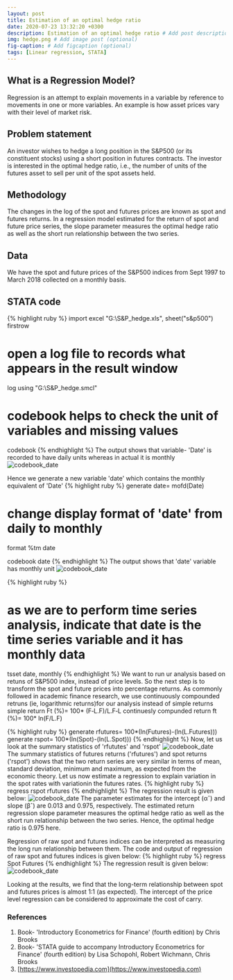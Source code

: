 ```yaml
---
layout: post
title: Estimation of an optimal hedge ratio
date: 2020-07-23 13:32:20 +0300
description: Estimation of an optimal hedge ratio # Add post description (optional)
img: hedge.png # Add image post (optional)
fig-caption: # Add figcaption (optional)
tags: [Linear regression, STATA]
---
```

## What is a Regression Model?
Regression is an attempt to explain movements in a variable by reference to movements in one or more variables. An example is how asset prices vary with their level of market risk. 

## Problem statement
An investor wishes to hedge a long position in the S&P500 (or its constituent stocks) using a short position in futures contracts. The investor is interested in the optimal hedge ratio, i.e., the number of units of the futures asset to sell per unit of the spot assets held.

## Methodology
The changes in the log of the spot and futures prices are known as spot and futures returns. In a regression model estimated for the return of spot and future price series, the slope parameter measures the optimal hedge ratio as well as the short run relationship between the two series. 

## Data
We have the spot and future prices of the S&P500 indices from Sept 1997 to March 2018 collected on a monthly basis.  

## STATA code
{% highlight ruby %}
import excel "G:\S&P_hedge.xls", sheet("s&p500") firstrow

# open a log file to records what appears in the result window
log using "G:\S&P_hedge.smcl"

# codebook helps to check the unit of variables and missing values
codebook 
{% endhighlight %}
The output shows that variable- 'Date' is recorded to have daily units whereas in actual it is monthly
![codebook_date]({{site.baseurl}}/assets/img/hedge/img1Date.png)

Hence we generate a new variable 'date' which contains the monthly equivalent of 'Date'
{% highlight ruby %}
generate date= mofd(Date)

# change display format of 'date' from daily to monthly
format %tm date

codebook date
{% endhighlight %}
The output shows that 'date' variable has monthly unit
![codebook_date]({{site.baseurl}}/assets/img/hedge/img2Daterevised.png)

{% highlight ruby %}
# as we are to perform time series analysis, indicate that date is the time series variable and it has monthly data
tsset date, monthly
{% endhighlight %}
We want to run ur analysis based on retuns of S&P500 index, instead of price levels. So the next step is to transform the spot and future prices into percentage returns. As commonly followed in academic finance research, we use continuously compounded retruns (ie, logarithmic returns)for our analysis instead of simple returns
simple return Ft (%)= 100* (F‐L.F)/L.F‐L
continuesly compunded return ft (%)= 100* ln(F/L.F)

{% highlight ruby %}
generate rfutures= 100*(ln(Futures)-(ln(L.Futures)))
generate rspot= 100*(ln(Spot)-(ln(L.Spot)))
{% endhighlight %}
Now, let us look at the summary statistics of 'rfututes' and 'rspot'
![codebook_date]({{site.baseurl}}/assets/img/hedge/img3_summarise.png)
The summary statistics of futures returns ('rfutures') and spot returns ('rspot') shows that the two return series are very similar in terms of mean, standard deviation, minimum and maximum, as expected from the economic theory.
Let us now estimate a regression to explain variation in the spot rates with variationin the futures rates.
{% highlight ruby %}
regress rspot rfutures
{% endhighlight %}
The regression result is given below:
![codebook_date]({{site.baseurl}}/assets/img/hedge/img4RegressRspotRfutures.png)
The parameter estimates for the intercept (αˆ) and slope (βˆ) are 0.013 and 0.975, respectively. The estimated return regression slope parameter measures the optimal hedge ratio as well as the short run relationship between the two series. Hence, the optimal hedge ratio is 0.975 here.

Regression of raw spot and futures indices can be interpreted as measuring the long run relationship between them. The code and output of regression of raw spot and futures indices is given below:
{% highlight ruby %}
regress Spot Futures
{% endhighlight %}
The regression result is given below:
![codebook_date]({{site.baseurl}}/assets/img/hedge/img5RegressSpotFutures.png)

Looking at the results, we find that the long-term relationship between spot and futures prices is almost 1:1 (as expected). The intercept of the price level regression can be considered to approximate the cost of carry.

### References
1. Book- 'Introductory Econometrics for Finance' (fourth edition) by Chris Brooks 
2. Book- 'STATA guide to accompany Introductory Econometrics for Finance' (fourth edition) by Lisa Schopohl, Robert Wichmann, Chris Brooks
3. [https://www.investopedia.com](https://www.investopedia.com)
